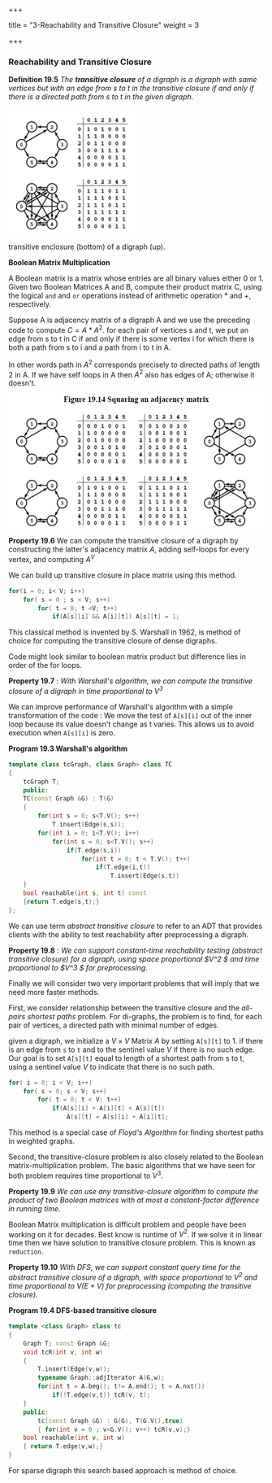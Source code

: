+++

title = "3-Reachability and Transitive Closure"
weight = 3

+++

### Reachability and Transitive Closure

**Definition 19.5** *The **transitive closure** of a digraph is a digraph with same vertices but with an edge from s to t in the transitive closure if and only if there is a directed path from s to t in the given digraph.*

![image-20210114114811758](3_Reachability_and_Transitive_Closure.assets/image-20210114114811758.png)

transitive enclosure (bottom) of a digraph (up).

**Boolean Matrix Multiplication**

A Boolean matrix is a matrix whose entries are all binary values either 0 or 1. Given two Boolean Matrices A and B, compute their product matrix C, using the logical `and` and `or` operations instead of arithmetic operation * and +, respectively.

Suppose A is adjacency matrix of a digraph A and we use the preceding code to compute $C = A * A^2$. for each pair of vertices s and t, we put an edge from s to t in C if and only if there is some vertex i for which there is both a path from s to i and a path from i to t in A.

In other words path in $A^2$ corresponds precisely to directed paths of length 2 in A. If we have self loops in A then $A^2$ also has edges of A; otherwise it doesn't.

![image-20210114115403793](3_Reachability_and_Transitive_Closure.assets/image-20210114115403793.png)

**Property 19.6** We can compute the transitive closure of a digraph by constructing the latter's adjacency matrix $A$, adding self-loops for every vertex, and computing $A^V$

We can build up transitive closure in place matrix using this method.

````c++
for(i = 0; i< V; i++)
    for( s = 0 ; s < V; s++)
        for( t = 0; t <V; t++)
            if(A[s][i] && A[i][t]) A[s][t] = 1;
````

This classical method is invented by S. Warshall in 1962, is method of choice for computing the transitive closure of dense digraphs.

Code might look similar to boolean matrix product but difference lies in order of the for loops.

**Property 19.7** : *With Warshall's algorithm, we can compute the transitive closure of a digraph in time proportional to $V ^ 3$*

We can improve performance of Warshall's algorithm with a simple transformation of the code : We move the test of `A[s][i]` out of the inner loop because its value doesn't change as t varies. This allows us to avoid execution when `A[s][i]` is zero.

**Program 19.3 Warshall's algorithm**

````c++
template class tcGraph, class Graph> class TC
{
    tcGraph T;
    public:
    TC(const Graph &G) : T(G)
    {
        for(int s = 0; s<T.V(); s++)
            T.insert(Edge(s,s));
        for(int i = 0; i<T.V(); i++)
            for(int s = 0; s<T.V(); s++)
                if(T.edge(s,i))
                    for(int t = 0; t < T.V(); t++)
                        if(T.edge(i,t))
                            T.insert(Edge(s,t))
    }
    bool reachable(int s, int t) const
    {return T.edge(s,t);}
};
````

We can use term *abstract transitive closure* to refer to an ADT that provides clients with the ability to test reachability after preprocessing a digraph.

**Property 19.8** : *We can support constant-time reachability testing (abstract transitive closure) for a digraph, using space proportional $V^2 $ and time proportional to $V^3 $ for preprocessing*.

Finally we will consider two very important problems that will imply that we need more faster methods.

First, we consider relationship between the transitive closure and the *all-pairs shortest paths* problem. For di-graphs, the problem is to find, for each pair of vertices, a directed path with minimal number of edges.

given a digraph, we initialize a $V\times V$ Matrix $A$ by setting `A[s][t]` to 1. if there is an edge from `s` to `t` and to the sentinel value $V$ if there is no such edge. Our goal is to set `A[s][t]` equal to length of a shortest path from s to t, using a sentinel value $V$ to indicate that there is no such path.

````c++
for( i = 0; i < V; i++)
    for( s = 0; s < V; s++)
        for( t = 0; t < V; t++)
            if(A[s][i] + A[i][t] < A[s][t])
                A[s][t] = A[s][i] + A[i][t];
````

This method is a special case of *Floyd's Algorithm* for finding shortest paths in weighted graphs.



Second, the transitive-closure problem is also closely related to the Boolean matrix-multiplication problem. The basic algorithms that we have seen for both problem requires time proportional to $V^3$.

**Property 19.9** *We can use any transitive-closure algorithm to compute the product of two Boolean matrices with at most a constant-factor difference in running time.*

Boolean Matrix multiplication is difficult problem and people have been working on it for decades. Best know is runtime of $V^2$. If we solve it in linear time then we have solution to transitive closure problem. This is known as `reduction`.

**Property 19.10** *With DFS, we can support constant query time for the abstract transitive closure of a digraph, with space proportional to $V^2$ and time proportional to $V(E+V)$ for preprocessing (computing the transitive closure).*

**Program 19.4 DFS-based transitive closure**

````c++
template <class Graph> class tc
{
    Graph T; const Graph &G;
    void tcR(int v, int w)
    {
        T.insert(Edge(v,w));
        typename Graph::adjIterator A(G,w);
        for(int t = A.beg(); t!= A.end(); t = A.nxt())
            if(!T.edge(v,t)) tcR(v, t);
    }
    public:
    	tc(const Graph &G) : G(G), T(G.V(),true)
        { for(int v = 0 ; v<G.V(); v++) tcR(v,v);}
    bool reachable(int v, int w)
    { return T.edge(v,w);}
}
````

For sparse digraph this search based approach is method of choice.